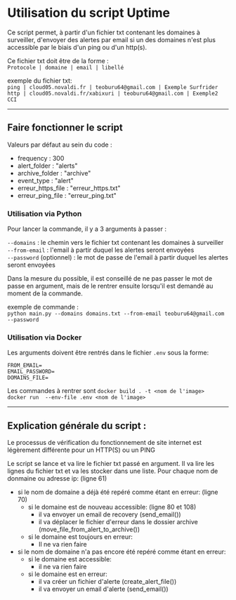 # Utilisation du script Uptime

Ce script permet, à partir d'un fichier txt contenant les domaines à surveiller, d'envoyer des alertes par email si un des domaines n'est plus accessible
par le biais d'un ping ou d'un http(s).

Ce fichier txt doit être de la forme :  
`Protocole | domaine | email | libellé`

exemple du fichier txt:  
`ping | cloud05.novaldi.fr | teoburu64@gmail.com | Exemple Surfrider`  
`http | cloud05.novaldi.fr/xabixuri | teoburu64@gmail.com | Exemple2 CCI`

---

## Faire fonctionner le script

Valeurs par défaut au sein du code :  
- frequency : 300
- alert_folder : "alerts"
- archive_folder : "archive"
- event_type : "alert"
- erreur_https_file : "erreur_https.txt"
- erreur_ping_file : "erreur_ping.txt"

### Utilisation via Python

Pour lancer la commande, il y a 3 arguments à passer :  

`--domains` : le chemin vers le fichier txt contenant les domaines à surveiller  
`--from-email` : l'email à partir duquel les alertes seront envoyées  
`--password` (optionnel) : le mot de passe de l'email à partir duquel les alertes seront envoyées   

Dans la mesure du possible, il est conseillé de ne pas passer le mot de passe en argument, mais de le rentrer ensuite
lorsqu'il est demandé au moment de la commande.

exemple de commande :  
`python main.py --domains domains.txt --from-email teoburu64@gmail.com --password`

### Utilisation via Docker

Les arguments doivent être rentrés dans le fichier `.env` sous la forme:  
```
FROM_EMAIL=  
EMAIL_PASSWORD=  
DOMAINS_FILE=
```
Les commandes à rentrer sont
`docker build . -t <nom de l'image>`  
`docker run  --env-file .env <nom de l'image>`

---

## Explication générale du script :

Le processus de vérification du fonctionnement de site internet est légèrement différente pour un HTTP(S) ou un PING

Le script se lance et va lire le fichier txt passé en argument.
Il va lire les lignes du fichier txt et va les stocker dans une liste.
Pour chaque nom de donmaine ou adresse ip: (ligne 61)
- si le nom de domaine a déjà été repéré comme étant en erreur: (ligne 70)
    - si le domaine est de nouveau accessible: (ligne 80 et 108)
        - il va envoyer un email de recovery (send_email())
        - il va déplacer le fichier d'erreur dans le dossier archive (move_file_from_alert_to_archive())
    - si le domaine est toujours en erreur:
        - Il ne va rien faire
- si le nom de domaine n'a pas encore été repéré comme étant en erreur:
    - si le domaine est accessible:
        - il ne va rien faire
    - si le domaine est en erreur:
        - il va créer un fichier d'alerte (create_alert_file())
        - il va envoyer un email d'alerte (send_email())    
